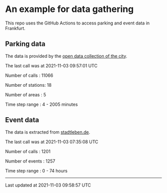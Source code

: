 # An example for data gathering

This repo uses the GitHub Actions to access parking and event data in Frankfurt.

## Parking data
The data is provided by the [open data collection of the city](https://www.offenedaten.frankfurt.de/).

The last call was at 2021-11-03 09:57:01 UTC

Number of calls   : 11066

Number of stations:    18

Number of areas   :     5

Time step range   :     4 -  2005 minutes


## Event data
The data is extracted from [stadtleben.de](https://stadtleben.de/frankfurt/).

The last call was at 2021-11-03 07:35:08 UTC

Number of calls   : 1201

Number of events  : 1257

Time step range   :    0 -   74 hours


----

Last updated at 2021-11-03 09:58:57 UTC
